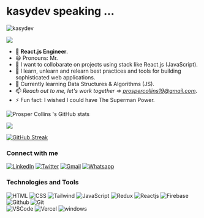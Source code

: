 #               kasydev speaking ...
![kasydev](https://github.com/kasydev/kasydev/assets/125959390/2eddc732-ff56-4c11-a919-7052d11a1d51)


![](https://komarev.com/ghpvc/?username=kasydev&color=green)
- 👀 **React.js Engineer**.
- 😄 Pronouns: Mr.
- 👯 I want to collobarate on projects using stack like React.js (JavaScript). 
- 🌱 I learn, unlearn and relearn best practices and tools for building sophisticated web applications.
- 🌱 Currently learning Data Structures & Algorithms (JS).
- 📫 *Reach out to me, let's work together => prospercollins19@gmail.com*.
- ⚡ Fun fact: I wished I could have The Superman Power.     

![Prosper Collins 's GitHub stats](https://github-readme-stats.vercel.app/api?username=kasydev&show_icons=true&theme=radical)



![](https://github-profile-summary-cards.vercel.app/api/cards/profile-details?username=kasydev&theme=vue)



[![GitHub Streak](https://github-readme-streak-stats.herokuapp.com/?user=kasydev)](https://git.io/streak-stats)


### Connect with me 

[![LinkedIn](https://user-images.githubusercontent.com/55124189/177904680-920089a7-eb9a-42b1-a725-328031aa4294.svg)](https://linkedin.com/in/collins-prosper-919b9a191/)  [![Twitter](https://img.shields.io/badge/Twitter-1DA1F2?style=for-the-badge&logo=twitter&logoColor=white)](https://twitter.com/kasydev)  [![Gmail](https://img.shields.io/badge/Gmail-D14836?style=for-the-badge&logo=gmail&logoColor=white)](https://mail.google.com/mail/u/prospercollins19@gmail.com)  [![Whatsapp](https://img.shields.io/badge/WhatsApp-25D366?style=for-the-badge&logo=whatsapp&logoColor=white)](https://wa.me/08034206320)
  
### Technologies and Tools

 ![HTML](https://img.shields.io/badge/HTML5-E34F26?style=for-the-badge&logo=html5&logoColor=white) 
 ![CSS](https://img.shields.io/badge/CSS3-1572B6?style=for-the-badge&logo=css3&logoColor=white)
 ![Tailwind](https://img.shields.io/badge/Tailwind_CSS-38B2AC?style=for-the-badge&logo=tailwind-css&logoColor=white)
 ![JavaScript](https://img.shields.io/badge/JavaScript-323330?style=for-the-badge&logo=javascript&logoColor=F7DF1E)
 ![Redux](https://img.shields.io/badge/Redux-593D88?style=for-the-badge&logo=redux&logoColor=white)
 ![Reactjs](https://img.shields.io/badge/react-%2320232a.svg?style=for-the-badge&logo=react&logoColor=%2361DAFB) 
 ![Firebase](https://img.shields.io/badge/firebase-ffca28?style=for-the-badge&logo=firebase&logoColor=black)
 ![Github](https://img.shields.io/badge/GitHub-100000?style=for-the-badge&logo=github&logoColor=white) 
 ![Git](https://img.shields.io/badge/GIT-E44C30?style=for-the-badge&logo=git&logoColor=white)  
 ![VSCode](https://img.shields.io/badge/VSCode-0078D4?style=for-the-badge&logo=visual%20studio%20code&logoColor=white)
 ![Vercel](https://img.shields.io/badge/Vercel-000000?style=for-the-badge&logo=vercel&logoColor=white)
 ![windows](https://img.shields.io/badge/Windows-0078D6?style=for-the-badge&logo=windows&logoColor=white)



